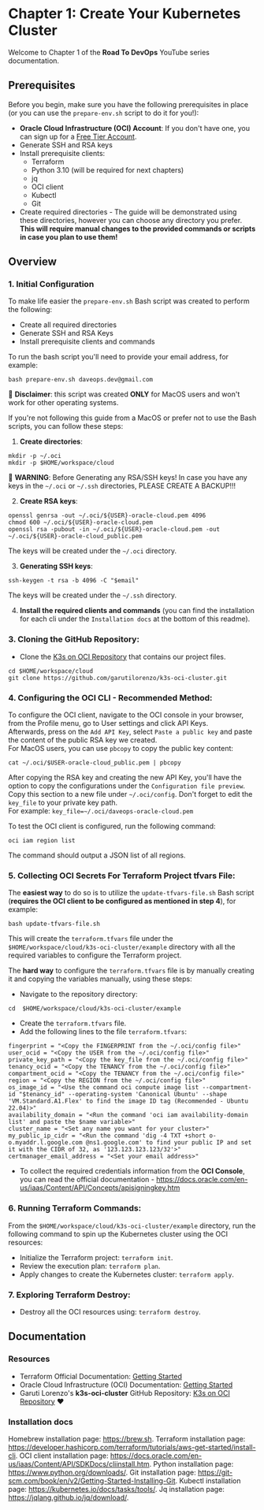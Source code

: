 # Chapter 1: Create Your Kubernetes Cluster

Welcome to Chapter 1 of the **Road To DevOps** YouTube series documentation.
## Prerequisites

Before you begin, make sure you have the following prerequisites in place (or you can use the `prepare-env.sh` script to do it for you!):
- **Oracle Cloud Infrastructure (OCI) Account**: If you don't have one, you can sign up for a [Free Tier Account](https://www.oracle.com/cloud/free/).
- Generate SSH and RSA keys
- Install prerequisite clients:
	- Terraform
	- Python 3.10 (will be required for next chapters) 
	- jq 
	- OCI client 
	- Kubectl 
	- Git
- Create required directories - The guide will be demonstrated using these directories, however you can choose any directory you prefer.
  **This will require manual changes to the provided commands or scripts in case you plan to use them!**

## Overview
### 1. Initial Configuration
To make life easier the `prepare-env.sh` Bash script was created to perform the following:
- Create all required directories
- Generate SSH and RSA Keys
- Install prerequisite clients and commands

To run the bash script you'll need to provide your email address, for example:
```
bash prepare-env.sh daveops.dev@gmail.com
```
:rotating_light: **Disclaimer**: this script was created **ONLY** for MacOS users and won't work for other operating systems.

If you're not following this guide from a MacOS or prefer not to use the Bash scripts, you can follow these steps:
1. **Create directories**:
```
mkdir -p ~/.oci
mkdir -p $HOME/workspace/cloud
```

:rotating_light: **WARNING**: Before Generating any RSA/SSH keys!
In case you have any keys in the `~/.oci` or `~/.ssh` directories, PLEASE CREATE A BACKUP!!!

2. **Create RSA keys**:
```
openssl genrsa -out ~/.oci/${USER}-oracle-cloud.pem 4096
chmod 600 ~/.oci/${USER}-oracle-cloud.pem
openssl rsa -pubout -in ~/.oci/${USER}-oracle-cloud.pem -out ~/.oci/${USER}-oracle-cloud_public.pem
```
The keys will be created under the `~/.oci` directory.

3. **Generating SSH keys**:
```
ssh-keygen -t rsa -b 4096 -C "$email"
```
The keys will be created under the `~/.ssh` directory.

4. **Install the required clients and commands** (you can find the installation for each cli under the `Installation docs` at the bottom of this readme).

### 3. **Cloning the GitHub Repository**:
 - Clone the [K3s on OCI Repository](https://github.com/garutilorenzo/k3s-oci-cluster.git) that contains our project files.
```
cd $HOME/workspace/cloud
git clone https://github.com/garutilorenzo/k3s-oci-cluster.git
```

### 4. **Configuring the OCI CLI - Recommended Method**:
To configure the OCI client, navigate to the OCI console in your browser, from the Profile menu, go to User settings and click API Keys.  
Afterwards, press on the `Add API Key`, select `Paste a public key` and paste the content of the public RSA key we created.  
For MacOS users, you can use `pbcopy` to copy the public key content:
```
cat ~/.oci/$USER-oracle-cloud_public.pem | pbcopy
```

After copying the RSA key and creating the new API Key, you'll have the option to copy the configurations under the `Configuration file preview`.  
Copy this section to a new file under `~/.oci/config`. Don't forget to edit the `key_file` to your private key path.  
For example:
`key_file=~/.oci/daveops-oracle-cloud.pem`

To test the OCI client is configured, run the following command:
```
oci iam region list
```

The command should output a JSON list of all regions.

### 5. **Collecting OCI Secrets For Terraform Project tfvars File**:
The **easiest way** to do so is to utilize the `update-tfvars-file.sh` Bash script (**requires the OCI client to be configured as mentioned in step 4**), for example:
```
bash update-tfvars-file.sh
```

This will create the `terraform.tfvars` file under the `$HOME/workspace/cloud/k3s-oci-cluster/example` directory with all the required variables to configure the Terraform project.

The **hard way** to configure the `terraform.tfvars` file is by manually creating it and copying the variables manually, using these steps:

 - Navigate to the repository directory:
```
cd  $HOME/workspace/cloud/k3s-oci-cluster/example
```
 - Create the `terraform.tfvars` file.
 - Add the following lines to the file `terraform.tfvars`:
```
fingerprint = "<Copy the FINGERPRINT from the ~/.oci/config file>"
user_ocid = "<Copy the USER from the ~/.oci/config file>"
private_key_path = "<Copy the key_file from the ~/.oci/config file>"
tenancy_ocid = "<Copy the TENANCY from the ~/.oci/config file>"
compartment_ocid = "<Copy the TENANCY from the ~/.oci/config file>"
region = "<Copy the REGION from the ~/.oci/config file>"
os_image_id = "<Use the command oci compute image list --compartment-id "$tenancy_id" --operating-system 'Canonical Ubuntu' --shape 'VM.Standard.A1.Flex' to find the image ID tag (Recommended - Ubuntu 22.04)>"
availability_domain = "<Run the command 'oci iam availability-domain list' and paste the $name variable>"
cluster_name = "<Set any name you want for your cluster>"
my_public_ip_cidr = "<Run the command 'dig -4 TXT +short o-o.myaddr.l.google.com @ns1.google.com' to find your public IP and set it with the CIDR of 32, as '123.123.123.123/32'>"
certmanager_email_address = "<Set your email address>"
```

- To collect the required credentials information from the **OCI Console**, you can read the official documentation - https://docs.oracle.com/en-us/iaas/Content/API/Concepts/apisigningkey.htm

### 6. **Running Terraform Commands**:
From the `$HOME/workspace/cloud/k3s-oci-cluster/example` directory, run the following command to spin up the Kubernetes cluster using the OCI resources:
 - Initialize the Terraform project: `terraform init`.
 - Review the execution plan: `terraform plan`.
 - Apply changes to create the Kubernetes cluster: `terraform apply`.

### 7. **Exploring Terraform Destroy**:
 - Destroy all the OCI resources using: `terraform destroy`.

## Documentation
### Resources
- Terraform Official Documentation: [Getting Started](https://learn.hashicorp.com/tutorials/terraform/aws-build?in=terraform/aws-get-started)
- Oracle Cloud Infrastructure (OCI) Documentation: [Getting Started](https://docs.oracle.com/en-us/iaas/Content/GSG/Concepts/baremetalintro.htm)
- Garuti Lorenzo's **k3s-oci-cluster** GitHub Repository: [K3s on OCI Repository](https://github.com/garutilorenzo/k3s-oci-cluster.git) :heart:

### Installation docs
Homebrew installation page: https://brew.sh. 
Terraform installation page: https://developer.hashicorp.com/terraform/tutorials/aws-get-started/install-cli. 
OCI client installation page: https://docs.oracle.com/en-us/iaas/Content/API/SDKDocs/cliinstall.htm. 
Python installation page: https://www.python.org/downloads/. 
Git installation page: https://git-scm.com/book/en/v2/Getting-Started-Installing-Git. 
Kubectl installation page: https://kubernetes.io/docs/tasks/tools/. 
Jq installation page: https://jqlang.github.io/jq/download/. 